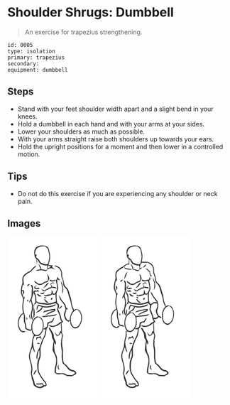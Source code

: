 # Shoulder Shrugs: Dumbbell
> An exercise for trapezius strengthening.

``` 
id: 0005 
type: isolation 
primary: trapezius 
secondary:  
equipment: dumbbell 
``` 

## Steps

 - Stand with your feet shoulder width apart and a slight bend in your knees.
 - Hold a dumbbell in each hand and with your arms at your sides.
 - Lower your shoulders as much as possible.
 - With your arms straight raise both shoulders up towards your ears.
 - Hold the upright positions for a moment and then lower in a controlled motion.

## Tips

 - Do not do this exercise if you are experiencing any shoulder or neck pain.

## Images

<svg width="204" height="275pt" viewBox="0 0 153 275" xmlns="http://www.w3.org/2000/svg">
  <g fill="#FFF">
    <path d="M0 0h153v275H0V0m48.02 18.94c-3.85 3.69-2.74 9.37-2.09 14.07-.06 2.43 2.15 3.83 3.25 5.74.19 3.12.13 6.26.3 9.39.59-3.17.8-6.37.82-9.58 2.57 2.53 3.04 7.05 6.77 8.3 3.02 1.48 6.34 2.32 9.72 2.26.21 1.99.44 3.98.68 5.97-.87.62-1.77 1.21-2.69 1.75-2.69-.68-5.35-1.5-8.13-1.7.46-3.74-2.21-6.6-4.5-9.17 1.47 3.03 2.66 6.18 3.62 9.41-2.49.5-4.99.97-7.48 1.52 2.17 2.17 5.06.08 7.63.13 2.8-.42 5.4.8 8.09 1.25 1.93.2 2.74-1.74 3.69-3.04 2.17-.62 4.26-1.81 6.57-1.79 2.33.6 4.55 1.55 6.8 2.38-2.17-1.44-4.32-2.97-5.95-5.03l2.07-1.83c-2.64-.21-5.27-.48-7.88-.96 2.74-7.35 3.87-15.55 1.41-23.14-.12-4.06-2.34-8.01-6.45-9.14-5.46-.95-12.17-1.28-16.25 3.21m-9.28 38.92c-4.28 1.7-8.14 4.27-11.39 7.54-2.68 3.57-2.39 8.27-1.87 12.47-1.65 5.15-2.79 10.54-2.75 15.98-.08 5.31 5.07 9.62 3.51 15.07-1.54 6.66-1.55 13.68.41 20.26-2.96 1.41-5.27 3.87-6.64 6.83-3.61 7.24-3.71 16.91 1.71 23.31 2.05 2.53 6.72 3.8 8.58.38-2.53.04-5.51.64-7.31-1.66-6.99-8.03-4.44-21.78 4.1-27.72 1.38 4.29.3 8.77.79 13.14 1.39 3.72 2.32 7.6 2.17 11.61 2.29 3.19 6.25 3.76 9.81 4.59l-.2-1.82c.32 0 .97-.02 1.29-.02.25 3.12 1.34 6.46 4.05 8.31-3.38 5.72-3.36 12.51-4.11 18.91-1.26 5.34-4.04 10.32-4.56 15.85-.17 7 3.51 13.34 3.98 20.27.62 4.3-1.49 8.64-.17 12.87.82 2.68.38 5.63 1.75 8.15 1.43 2.66 1.63 5.69 2.32 8.57 3.72 5.1 12.86 7.64 17.44 2.5 1.49-.26 3.34.09 4.33-1.35 1.18-5.22-3.86-8.64-6.43-12.48-2.69-4.6-6.42-8.94-6.79-14.49-.71-6.73-.18-13.81 2.56-20.06 1.52-4.45.44-9.26.68-13.85-.25-5.29 2.64-9.95 3.98-14.9.66-2.74 2.59-4.91 3.67-7.46 1.69-4.1 2.08-8.58 2.43-12.95 2.67-1.98 3.03-5.39 3.27-8.43.93-.85 2.01-1.5 3.04-2.22l2.79.04c2.06-2.37 4.03-5.18 3.98-8.45-1.69 1.98-3.17 4.13-4.51 6.35-2.38.6-4.7 1.36-7.02 2.15-.38 2.31-.58 4.65-.78 6.98-1.96 1.41-4.03 2.64-6.14 3.79.99-6.54.92-14.55-4.55-19.21-2.59-1.56-6.24-2.46-8.81-.36-5.75 4.61-7.43 12.55-6.92 19.58-.45.51-.9 1.01-1.36 1.51-2.21-.97-5.02-.95-6.86-2.62-.68-3.13-.77-6.37-1.79-9.42-1.52-3.95.13-8.24-1.06-12.26-1.15-4.35-2.57-8.69-2.62-13.24-.45-6.44 1.38-12.68 2.68-18.91-.63.84-1.33 1.63-1.99 2.45-1.12-3.34-2.4-6.63-3.24-10.06l1.8-2.16c.27 2.47.56 4.98 1.5 7.31 1.26-2.81 1.28-5.86-.62-8.36-.63.06-1.9.17-2.53.23.76-3.3.92-6.71 1.73-10.01l1.95 2.87c-.19-5.27-2.24-10.75.03-15.84 3.31-3.03 6.68-6.01 10.96-7.58 3.33-3.61 7.04-6.91 10.23-10.65-4.79.98-7.26 5.54-10.5 8.67m40.11-8.12c3.84 1.59 8.56 2.96 10.4 7.09 2.33 3.33 1.35 7.48 1.91 11.24 1.22 3.58 2.97 7.08 2.91 10.96-.22 3.49 2.24 6.18 4.49 8.5 3.68 3.87 3.79 9.5 5.52 14.28 1.32 3.69 2.87 7.36 3.22 11.32.48 4.2 2.22 8.07 3.74 11.96-4.23 4.28-5 10.38-5.85 16.03-1.21 1.79-3.35-.49-4.83-.79-1-3.02-3.54-5.88-2.56-9.22.89-2.91 1.07-6.11 2.38-8.83l.85.53.24.63c.24-.34.74-1.03.99-1.37-.99-.95-2.03-1.83-3.25-2.47-.13-5.2-4.43-8.49-7.32-12.29-1.57-2.91-2.89-5.96-4.84-8.65.54 3.01 1.45 5.97 2.87 8.68 2.29 3.31 5.46 6.1 7.03 9.86.78 3.09 2.31 6.98-.08 9.74-.56 2.38-2.02 4.9-.99 7.36 1.23 3.22 1.88 7.31 5.71 8.4.86.7 1.73 1.39 2.62 2.05l-.64-1.73 2.74-.36c-.36 4.64 1.79 9.89 6.12 12.04 3.14 1.33 6.66-.2 8.71-2.7 5.91-7.29 7.22-18.77 1.36-26.48-2.16-2.76-7.06-4.12-9.72-1.32-1.37-3.73-3.46-7.27-3.82-11.31-.53-3.72-.89-7.5-2.27-11.03-2.16-5.49-2.21-12.2-7.12-16.23-3.28-2.6-3.74-6.87-4.5-10.69-.56-3.41-2.77-6.42-2.49-9.97.31-4.82-1.35-9.91-4.97-13.18-2.64-1.2-5.57-3.66-8.56-2.05M67.12 63.42c.81 3.8 2.53 7.6.76 11.43-1.81.61-3.66 1.1-5.43 1.8-2.17 1.01-3.84 3.17-6.38 3.29-4.35.89-7-3.49-10.52-5.19.19 3.15 3.29 4.57 5.56 6.14 3.71 2.47 8.71.6 11.33-2.6 1.95-.63 4.04-.97 5.8-2.05 1.22-1.66 1.84-3.67 2.75-5.5-.89-2.63-1.67-5.46-3.87-7.32m15.78 9.83c-2.46-.52-4.8.34-7.14.96-1.65-.41-3.14-1.27-4.73-1.87.44 5.14 8.14 3.99 10.4.99 1.17 4.13 2.12 8.37 2.58 12.64.51 4.01-2.29 7.23-3.91 10.62l-3.43-.36c0-.78.02-2.32.02-3.1-.69-1.05-1.36-2.11-2.01-3.18.03 2.56.24 5.29-1.06 7.62-2.85.65-6-.05-8.49 1.88-1.3-.47-2.6-.91-3.91-1.34 1.13 1.03 1.98 3.11 3.79 2.93 3.73-1.06 7.89-1.03 11.03-3.6.98.41 1.96.81 2.94 1.23.52-.46 1.56-1.36 2.08-1.81.11 4.27.76 8.51.85 12.78-5.99 2.6-12.79 4.6-19.31 2.95-4.61-.84-9.57-.06-13.56-3.08-.23-5.49-.48-11.1-3.46-15.91 2.53-1.14 5.41-.38 8.08-.51-.86-.98-1.73-1.95-2.61-2.91-.49.42-1.48 1.28-1.97 1.7-.63-.21-1.91-.64-2.55-.85-.88.48-1.77.95-2.66 1.42-.05.95-.15 2.84-.19 3.79-1.41-2.92-.4-6.18-.59-9.27 0-2.29-.61-5.98-3.71-4.95.93 2.19 2.34 4.42 1.82 6.91-.48 4.05-.11 8.13-.45 12.18-.72 3.86-3.73 6.97-3.84 11.01.67-.83 1.99-2.48 2.66-3.3 2.22 6.07 2.52 12.94.47 19.1-1.51 4.56.02 9.52 2.32 13.54.86-2.57-.6-5.05-.9-7.57-1.07-4.07 1.71-7.8 1.75-11.83.45-5.14-.94-10.15-2.6-14.96 1.4-3.99 2.35-8.12 3.6-12.15.88 2.07 2.01 4.05 2.59 6.24.29 3.08.04 6.18.51 9.25-1.14 2.16-3.37 4.04-3.2 6.66-.08 7.17-.16 14.34-.25 21.51 3.07-5.36 2.63-11.9 1.07-17.66-.93-2.48.38-4.97.98-7.37 2.35 1.11 2.69-.56 2.5-2.62 2.39 1.38 4.72 3.31 7.65 3.2 5.35-.01 10.69 2.18 16.02.78 3.17-.74 6.4-1.32 9.41-2.6 1.12 1.2 2.3 2.34 3.53 3.43.07 2.72-.66 5.35-1.05 8.01.97 2.69 2.32 5.21 3.46 7.83 1.84 3.81.99 8.58 4.2 11.76-4.36 1.68-7.28 5.78-11.81 7.08-3.49 1.37-7.04-.44-10.46-1.13 1.41 1.67 3.3 3.29 5.59 3.36 5.7.23 11.17-2.53 15.22-6.4.25 4.33.47 8.66.79 12.98-3.79.69-2.14 6.75-6.06 7.05-2.52-.7-3.41-3.38-4.76-5.33.75 2.44 1.08 6.02 3.98 6.83 3.21-.03 4.68-3.16 6.37-5.35 3.22 5.24-.22 11 .21 16.6-1.05 5.03.99 9.91 1.15 14.91.17 3.02-.12 6.04-.16 9.06-.06 3.79 1.1 7.45 1.64 11.18 3 2.45 6.01 4.98 8.13 8.28 2.39 3.64 6.7 5.3 10.87 5.78.69.91 1.36 1.84 2.03 2.77-1.79 1.05-3.42 2.41-5.37 3.14-2.66.05-5.3-.45-7.95-.4-2.25-1.25-4.43-3.05-7.14-2.99-3.97-.28-8.1.96-11.9-.68.03-3.77-.1-7.62.9-11.29 1.54-4.79 1.09-9.92.69-14.85-.21-4.03-3.57-7.04-3.8-11.08a40.817 40.817 0 0 1-.38-14.66c.49 1.53 1 3.04 1.55 4.57 2.65-3.12-.02-6.49-1.31-9.46-1.54-2.83-.95-6.19-1.91-9.17-1.59-2.75-3.31-5.42-4.89-8.18-.72-.89-1.28-2.61-2.69-1.8-.44 2.72 2.2 4.94 3.21 7.36 2.5 3.25.72 7.75 2.93 11.09.87 1.66 2.28 3.34 1.6 5.34-.99 4.54-1.03 9.2-1.72 13.78 1.94 4.73 5.18 9.01 5.84 14.19 1.74 8.3-3.31 16.07-2.1 24.4 1.86 1.08 3.74 2.45 6 2.41 2.41-.04 4.78-.82 7.2-.57 2.69.8 5.05 2.37 7.59 3.52 3.2-.47 6.59 1.24 9.58-.45 2.49-1.11 5.94-1.9 6.17-5.22-.9-1.55-2.18-2.88-3.66-3.89-2.06-.62-4.37-.59-6.18-1.9-3.59-2.01-5.2-6.12-8.55-8.42-.89-.69-1.84-1.32-2.64-2.13-2.85-8.12-.89-16.89-2.1-25.24-1.43-6.38-1.29-13.09.21-19.43.63-3.15-1.88-5.89-1.5-9.04.11-4.66-.14-9.32-.84-13.92.97-.6 1.95-1.2 2.91-1.8-.88-1.59-1.81-3.14-2.81-4.66-.66-5.91-3.22-11.4-5.59-16.79.88-2.51 1.97-5.14 1.24-7.85-.91-1.24-2.36-2.1-2.96-3.54-1.21-4.72-1.02-9.64-.94-14.47.02-3.51 2.55-6.39 2.87-9.84-.58-4.86-2.66-9.59-1.58-14.55 1.66.46 3.32.93 5.01 1.29-1.03-1.33-2.29-2.45-3.59-3.5-.17-.66-.52-1.99-.69-2.66-.79 1.82-1.49 3.68-2.17 5.55m7.09 2.18c.45 3.65 2.16 6.98 2.84 10.57.26 3.47-.85 6.94-.22 10.42 3.24-6.9 1.34-14.86-2.62-20.99m-16.41 4.33c-.44-.05-1.32-.14-1.75-.19 1.33 1.72 2.74 3.86 1.78 6.12-1.24.36-2.51.59-3.79.7-.69.68-1.37 1.37-2.05 2.06-.8.18-1.6.37-2.39.56-.79.73-1.61 1.41-2.47 2.05-2-.34-3.62-1.71-5.45-2.5.71 1.14 1.45 2.26 2.23 3.35 1.37.29 2.75.59 4.12.92.59-.8 1.19-1.59 1.78-2.38l3.09-.6c.4-.45 1.2-1.35 1.59-1.8l2.67-.04c.38-.4 1.15-1.2 1.53-1.59 3.06.44 6.12.85 9.16 1.36-1.91-2.7-5.16-3.03-8.2-2.73-.42-1.56-1.07-3.01-1.94-4.36.96-.69 1.92-1.38 2.88-2.08 1.28.42 2.57.81 3.88 1.16-1.08-.84-2.16-1.7-3.36-2.34-1.6-.19-2.35 1.39-3.31 2.33m-10.16 4.12c-1.14.82-1.86 2.02-2.51 3.24 1.63-.94 3.2-1.98 4.74-3.06 1.2-2.13 2.97-3.83 4.33-5.85-3.48-.31-4.85 3.37-6.56 5.67m-29.73-2.54l.06 3.42c1.58-1.6 3.22-3.14 4.69-4.83-1.6.41-3.18.91-4.75 1.41m11.65 6c2.71 1.57 5.71 2.02 8.7.97-.29-.67-.57-1.34-.85-2-2.18.53-5.98 1.95-6.65-1.33l3.24-2.36c-2.75.05-4.88 1.91-4.44 4.72m13.81 8.02l-3.73-.48c1.08 3.58 6.68 3.22 6.98-.63-1.09.36-2.18.72-3.25 1.11m-1.47 5.26a194.18 194.18 0 0 1-7.38-4.3c-.37 3.65 4.43 6.22 7.38 4.3m4.86 1.31c-.74 1.19.95 3.15 2.2 2.47.61-1.15-.93-3.32-2.2-2.47m13 1.41c-1.55.12-3.09 2.93-1.45 3.8 1.24-.28 3.23-3.23 1.45-3.8m-13.56 1.54c.61 3.75 3.48 7.86 7.75 7.3-2.67-2.34-5.22-4.8-7.75-7.3m-26.93 4.8c.63-1.25.3-2.21-.98-2.87-1.89.09-.64 3.85.98 2.87m25.08 7.82c-2.88-.74-5.69-1.73-8.54-2.58-1.18 3-3.5 6.29-1.71 9.52.67-2.55 1.45-5.08 2.46-7.53 1.98.56 3.95 1.14 5.92 1.75-1.58 5.01-7.22 6.27-10.08 10.1 4.73-1.32 10.46-4.18 11.26-9.6 3.81.93 7.79 1.18 11.64.37 4.05-.96 8.93-1.3 11.18-5.34-6.97 2.83-14.59 4.94-22.13 3.31m27.31 5.06c1.95-1.66 4.7-3 5.09-5.82-2.38 1.21-4.93 2.84-5.09 5.82m-24.73 3.3c-1.2.36-1.85 1.54-2.73 2.33 6.62-1.05 13-4.62 19.79-3.83-5.39 2.37-11.6 4.05-15.6 8.64 5.61-2.28 10.93-5.27 16.68-7.23.04-1.21.08-2.42.11-3.62-6.19.56-12.38 1.64-18.25 3.71m-5.21 9.13c1.68 1.04 3.66 1.33 5.59.9 5.81-1.19 11.85-.72 17.6-2.3 1.22-.7 2.18-1.74 3.22-2.66-8.59 2.59-17.65 2.35-26.41 4.06m-20.42-3.63c-.56 3.14-.08 6.28 1.76 8.92.14-3.08-.56-6.1-1.76-8.92m-4.98 5.11c.16 1.6.39 3.21.67 4.8.83-1.75 1.54-3.7-.67-4.8m-20.88 32.79c.52.56.52.56 0 0m76.56 56.18c-.42-1.77-.96-3.51-1.54-5.22.13-.89.37-2.66.49-3.55-3.51 1.85-1.71 6.98 1.05 8.77z"/>
    <path d="M51.08 19.14c3.64-2.84 8.46-2.74 12.82-2.46 1.91 1.9 4.66 3.45 5.08 6.35.52 3.71 1.88 7.3 1.88 11.07-.35 3.97-1.25 7.88-2.18 11.75-3.64 2.31-7.58.15-11.11-1.25-2.52-.88-3.06-3.81-4.5-5.75-1.62-1.42-3.41-2.66-4.94-4.18.48-1.4 1.01-2.79 1.4-4.21-.68.01-2.05.05-2.73.07-.38-4.2.71-8.81 4.28-11.39zM67.97 48.95c1.73.45 3.45.92 5.17 1.4-.47 2-3.2 2.08-4.53 3.24-.51-1.49-.5-3.09-.64-4.64zM109.73 150.34c-5.41-8.91-2.82-23.64 7.98-27.14 9.33 6.17 8.88 20.56 1.65 28.15-2.61 2.84-7.7 2.38-9.63-1.01zM52.12 136.14c2.56.45 4.48 2.91 5.91 5 2.91 5.78 2.37 12.85-.09 18.69-1.65 3.07-4.15 6.41-7.95 6.66-6.06-.29-8.17-7.41-8.08-12.47-.48-7.21 2.66-15.71 10.21-17.88z"/>
    <path d="M60.45 156.71c1.36.03 2.73.03 4.1 0-.68 4.52-1.19 9.22-3.45 13.28-2.71 4.28-4.12 9.17-5.81 13.89-1.13 5.66-5.4 10.16-5.97 15.98-.14 2.47-1.13 5.53.93 7.49.97-5.25.46-10.85 3.56-15.52.32 4.4 1.07 9.09-.83 13.26-3.13 6.5-3.13 14.07-1.9 21.04.78 5.06 3.94 9.2 6.51 13.47 2.32 3.8 6.2 6.68 7.46 11.09-1.26.27-2.54.48-3.82.64-.48-1.19-.96-2.38-1.43-3.57-3.33.14-6.64.54-9.97.54-1.02-.24-1.11.93-1.61 1.45 3.42.24 6.89.56 10.25-.36l1.72 2.04c-1.92 1.24-3.95 2.87-6.39 2.54-3.02-.5-5.61-2.34-7.6-4.6-.23-6.14-3.84-11.44-4.99-17.39.36-3.32 1.27-6.62.84-9.99-.28-7.55-4.58-14.49-3.97-22.1.84-4.49 2.4-8.84 4.28-13 1.34 2.91 1.45 6.75 4.29 8.72-2.08-8.27-5.73-17.16-1.58-25.43.8-3.84 5.2-1.04 7.64-2.44 4.14-2.22 6.7-6.55 7.74-11.03m-7.48 13.18c-1.33.03-2.67.07-4.01.11-.23 1.83-.61 3.74.07 5.53.22-.82.65-2.47.87-3.29 1.81-.46 3.62-.91 5.42-1.4.84 1.08 1.72 2.14 2.65 3.16-.63-2.09-1.41-4.12-2.19-6.16-.94.68-1.88 1.36-2.81 2.05m-2.79 9.56c.33.6 1 1.8 1.33 2.41 1.25-.41 2.5-.84 3.74-1.28-1.65-.56-3.34-.95-5.07-1.13m-6.33 54.6c2.74-2.27 4.22-5.56 5.95-8.58-3.89.72-5.08 5.26-5.95 8.58z"/>
  </g>
  <g fill="#333">
    <path d="M48.02 18.94c4.08-4.49 10.79-4.16 16.25-3.21 4.11 1.13 6.33 5.08 6.45 9.14 2.46 7.59 1.33 15.79-1.41 23.14 2.61.48 5.24.75 7.88.96l-2.07 1.83c1.63 2.06 3.78 3.59 5.95 5.03-2.25-.83-4.47-1.78-6.8-2.38-2.31-.02-4.4 1.17-6.57 1.79-.95 1.3-1.76 3.24-3.69 3.04-2.69-.45-5.29-1.67-8.09-1.25-2.57-.05-5.46 2.04-7.63-.13 2.49-.55 4.99-1.02 7.48-1.52-.96-3.23-2.15-6.38-3.62-9.41 2.29 2.57 4.96 5.43 4.5 9.17 2.78.2 5.44 1.02 8.13 1.7.92-.54 1.82-1.13 2.69-1.75-.24-1.99-.47-3.98-.68-5.97-3.38.06-6.7-.78-9.72-2.26-3.73-1.25-4.2-5.77-6.77-8.3-.02 3.21-.23 6.41-.82 9.58-.17-3.13-.11-6.27-.3-9.39-1.1-1.91-3.31-3.31-3.25-5.74-.65-4.7-1.76-10.38 2.09-14.07m3.06.2c-3.57 2.58-4.66 7.19-4.28 11.39.68-.02 2.05-.06 2.73-.07-.39 1.42-.92 2.81-1.4 4.21 1.53 1.52 3.32 2.76 4.94 4.18 1.44 1.94 1.98 4.87 4.5 5.75 3.53 1.4 7.47 3.56 11.11 1.25.93-3.87 1.83-7.78 2.18-11.75 0-3.77-1.36-7.36-1.88-11.07-.42-2.9-3.17-4.45-5.08-6.35-4.36-.28-9.18-.38-12.82 2.46m16.89 29.81c.14 1.55.13 3.15.64 4.64 1.33-1.16 4.06-1.24 4.53-3.24-1.72-.48-3.44-.95-5.17-1.4z"/>
    <path d="M38.74 57.86c3.24-3.13 5.71-7.69 10.5-8.67-3.19 3.74-6.9 7.04-10.23 10.65-4.28 1.57-7.65 4.55-10.96 7.58-2.27 5.09-.22 10.57-.03 15.84l-1.95-2.87c-.81 3.3-.97 6.71-1.73 10.01.63-.06 1.9-.17 2.53-.23 1.9 2.5 1.88 5.55.62 8.36-.94-2.33-1.23-4.84-1.5-7.31l-1.8 2.16c.84 3.43 2.12 6.72 3.24 10.06.66-.82 1.36-1.61 1.99-2.45-1.3 6.23-3.13 12.47-2.68 18.91.05 4.55 1.47 8.89 2.62 13.24 1.19 4.02-.46 8.31 1.06 12.26 1.02 3.05 1.11 6.29 1.79 9.42 1.84 1.67 4.65 1.65 6.86 2.62.46-.5.91-1 1.36-1.51-.51-7.03 1.17-14.97 6.92-19.58 2.57-2.1 6.22-1.2 8.81.36 5.47 4.66 5.54 12.67 4.55 19.21 2.11-1.15 4.18-2.38 6.14-3.79.2-2.33.4-4.67.78-6.98 2.32-.79 4.64-1.55 7.02-2.15 1.34-2.22 2.82-4.37 4.51-6.35.05 3.27-1.92 6.08-3.98 8.45l-2.79-.04c-1.03.72-2.11 1.37-3.04 2.22-.24 3.04-.6 6.45-3.27 8.43-.35 4.37-.74 8.85-2.43 12.95-1.08 2.55-3.01 4.72-3.67 7.46-1.34 4.95-4.23 9.61-3.98 14.9-.24 4.59.84 9.4-.68 13.85-2.74 6.25-3.27 13.33-2.56 20.06.37 5.55 4.1 9.89 6.79 14.49 2.57 3.84 7.61 7.26 6.43 12.48-.99 1.44-2.84 1.09-4.33 1.35-4.58 5.14-13.72 2.6-17.44-2.5-.69-2.88-.89-5.91-2.32-8.57-1.37-2.52-.93-5.47-1.75-8.15-1.32-4.23.79-8.57.17-12.87-.47-6.93-4.15-13.27-3.98-20.27.52-5.53 3.3-10.51 4.56-15.85.75-6.4.73-13.19 4.11-18.91-2.71-1.85-3.8-5.19-4.05-8.31-.32 0-.97.02-1.29.02l.2 1.82c-3.56-.83-7.52-1.4-9.81-4.59.15-4.01-.78-7.89-2.17-11.61-.49-4.37.59-8.85-.79-13.14-8.54 5.94-11.09 19.69-4.1 27.72 1.8 2.3 4.78 1.7 7.31 1.66-1.86 3.42-6.53 2.15-8.58-.38-5.42-6.4-5.32-16.07-1.71-23.31 1.37-2.96 3.68-5.42 6.64-6.83-1.96-6.58-1.95-13.6-.41-20.26 1.56-5.45-3.59-9.76-3.51-15.07-.04-5.44 1.1-10.83 2.75-15.98-.52-4.2-.81-8.9 1.87-12.47 3.25-3.27 7.11-5.84 11.39-7.54m13.38 78.28c-7.55 2.17-10.69 10.67-10.21 17.88-.09 5.06 2.02 12.18 8.08 12.47 3.8-.25 6.3-3.59 7.95-6.66 2.46-5.84 3-12.91.09-18.69-1.43-2.09-3.35-4.55-5.91-5m8.33 20.57c-1.04 4.48-3.6 8.81-7.74 11.03-2.44 1.4-6.84-1.4-7.64 2.44-4.15 8.27-.5 17.16 1.58 25.43-2.84-1.97-2.95-5.81-4.29-8.72-1.88 4.16-3.44 8.51-4.28 13-.61 7.61 3.69 14.55 3.97 22.1.43 3.37-.48 6.67-.84 9.99 1.15 5.95 4.76 11.25 4.99 17.39 1.99 2.26 4.58 4.1 7.6 4.6 2.44.33 4.47-1.3 6.39-2.54l-1.72-2.04c-3.36.92-6.83.6-10.25.36.5-.52.59-1.69 1.61-1.45 3.33 0 6.64-.4 9.97-.54.47 1.19.95 2.38 1.43 3.57 1.28-.16 2.56-.37 3.82-.64-1.26-4.41-5.14-7.29-7.46-11.09-2.57-4.27-5.73-8.41-6.51-13.47-1.23-6.97-1.23-14.54 1.9-21.04 1.9-4.17 1.15-8.86.83-13.26-3.1 4.67-2.59 10.27-3.56 15.52-2.06-1.96-1.07-5.02-.93-7.49.57-5.82 4.84-10.32 5.97-15.98 1.69-4.72 3.1-9.61 5.81-13.89 2.26-4.06 2.77-8.76 3.45-13.28a93.4 93.4 0 0 1-4.1 0zM78.85 49.74c2.99-1.61 5.92.85 8.56 2.05 3.62 3.27 5.28 8.36 4.97 13.18-.28 3.55 1.93 6.56 2.49 9.97.76 3.82 1.22 8.09 4.5 10.69 4.91 4.03 4.96 10.74 7.12 16.23 1.38 3.53 1.74 7.31 2.27 11.03.36 4.04 2.45 7.58 3.82 11.31 2.66-2.8 7.56-1.44 9.72 1.32 5.86 7.71 4.55 19.19-1.36 26.48-2.05 2.5-5.57 4.03-8.71 2.7-4.33-2.15-6.48-7.4-6.12-12.04l-2.74.36.64 1.73c-.89-.66-1.76-1.35-2.62-2.05-3.83-1.09-4.48-5.18-5.71-8.4-1.03-2.46.43-4.98.99-7.36 2.39-2.76.86-6.65.08-9.74-1.57-3.76-4.74-6.55-7.03-9.86-1.42-2.71-2.33-5.67-2.87-8.68 1.95 2.69 3.27 5.74 4.84 8.65 2.89 3.8 7.19 7.09 7.32 12.29 1.22.64 2.26 1.52 3.25 2.47-.25.34-.75 1.03-.99 1.37l-.24-.63-.85-.53c-1.31 2.72-1.49 5.92-2.38 8.83-.98 3.34 1.56 6.2 2.56 9.22 1.48.3 3.62 2.58 4.83.79.85-5.65 1.62-11.75 5.85-16.03-1.52-3.89-3.26-7.76-3.74-11.96-.35-3.96-1.9-7.63-3.22-11.32-1.73-4.78-1.84-10.41-5.52-14.28-2.25-2.32-4.71-5.01-4.49-8.5.06-3.88-1.69-7.38-2.91-10.96-.56-3.76.42-7.91-1.91-11.24-1.84-4.13-6.56-5.5-10.4-7.09m30.88 100.6c1.93 3.39 7.02 3.85 9.63 1.01 7.23-7.59 7.68-21.98-1.65-28.15-10.8 3.5-13.39 18.23-7.98 27.14z"/>
    <path d="M67.12 63.42c2.2 1.86 2.98 4.69 3.87 7.32-.91 1.83-1.53 3.84-2.75 5.5-1.76 1.08-3.85 1.42-5.8 2.05-2.62 3.2-7.62 5.07-11.33 2.6-2.27-1.57-5.37-2.99-5.56-6.14 3.52 1.7 6.17 6.08 10.52 5.19 2.54-.12 4.21-2.28 6.38-3.29 1.77-.7 3.62-1.19 5.43-1.8 1.77-3.83.05-7.63-.76-11.43z"/>
    <path d="M82.9 73.25c.68-1.87 1.38-3.73 2.17-5.55.17.67.52 2 .69 2.66 1.3 1.05 2.56 2.17 3.59 3.5-1.69-.36-3.35-.83-5.01-1.29-1.08 4.96 1 9.69 1.58 14.55-.32 3.45-2.85 6.33-2.87 9.84-.08 4.83-.27 9.75.94 14.47.6 1.44 2.05 2.3 2.96 3.54.73 2.71-.36 5.34-1.24 7.85 2.37 5.39 4.93 10.88 5.59 16.79 1 1.52 1.93 3.07 2.81 4.66-.96.6-1.94 1.2-2.91 1.8.7 4.6.95 9.26.84 13.92-.38 3.15 2.13 5.89 1.5 9.04-1.5 6.34-1.64 13.05-.21 19.43 1.21 8.35-.75 17.12 2.1 25.24.8.81 1.75 1.44 2.64 2.13 3.35 2.3 4.96 6.41 8.55 8.42 1.81 1.31 4.12 1.28 6.18 1.9 1.48 1.01 2.76 2.34 3.66 3.89-.23 3.32-3.68 4.11-6.17 5.22-2.99 1.69-6.38-.02-9.58.45-2.54-1.15-4.9-2.72-7.59-3.52-2.42-.25-4.79.53-7.2.57-2.26.04-4.14-1.33-6-2.41-1.21-8.33 3.84-16.1 2.1-24.4-.66-5.18-3.9-9.46-5.84-14.19.69-4.58.73-9.24 1.72-13.78.68-2-.73-3.68-1.6-5.34-2.21-3.34-.43-7.84-2.93-11.09-1.01-2.42-3.65-4.64-3.21-7.36 1.41-.81 1.97.91 2.69 1.8 1.58 2.76 3.3 5.43 4.89 8.18.96 2.98.37 6.34 1.91 9.17 1.29 2.97 3.96 6.34 1.31 9.46-.55-1.53-1.06-3.04-1.55-4.57-.76 4.88-.63 9.83.38 14.66.23 4.04 3.59 7.05 3.8 11.08.4 4.93.85 10.06-.69 14.85-1 3.67-.87 7.52-.9 11.29 3.8 1.64 7.93.4 11.9.68 2.71-.06 4.89 1.74 7.14 2.99 2.65-.05 5.29.45 7.95.4 1.95-.73 3.58-2.09 5.37-3.14-.67-.93-1.34-1.86-2.03-2.77-4.17-.48-8.48-2.14-10.87-5.78-2.12-3.3-5.13-5.83-8.13-8.28-.54-3.73-1.7-7.39-1.64-11.18.04-3.02.33-6.04.16-9.06-.16-5-2.2-9.88-1.15-14.91-.43-5.6 3.01-11.36-.21-16.6-1.69 2.19-3.16 5.32-6.37 5.35-2.9-.81-3.23-4.39-3.98-6.83 1.35 1.95 2.24 4.63 4.76 5.33 3.92-.3 2.27-6.36 6.06-7.05-.32-4.32-.54-8.65-.79-12.98-4.05 3.87-9.52 6.63-15.22 6.4-2.29-.07-4.18-1.69-5.59-3.36 3.42.69 6.97 2.5 10.46 1.13 4.53-1.3 7.45-5.4 11.81-7.08-3.21-3.18-2.36-7.95-4.2-11.76-1.14-2.62-2.49-5.14-3.46-7.83.39-2.66 1.12-5.29 1.05-8.01a51.944 51.944 0 0 1-3.53-3.43c-3.01 1.28-6.24 1.86-9.41 2.6-5.33 1.4-10.67-.79-16.02-.78-2.93.11-5.26-1.82-7.65-3.2.19 2.06-.15 3.73-2.5 2.62-.6 2.4-1.91 4.89-.98 7.37 1.56 5.76 2 12.3-1.07 17.66.09-7.17.17-14.34.25-21.51-.17-2.62 2.06-4.5 3.2-6.66-.47-3.07-.22-6.17-.51-9.25-.58-2.19-1.71-4.17-2.59-6.24-1.25 4.03-2.2 8.16-3.6 12.15 1.66 4.81 3.05 9.82 2.6 14.96-.04 4.03-2.82 7.76-1.75 11.83.3 2.52 1.76 5 .9 7.57-2.3-4.02-3.83-8.98-2.32-13.54 2.05-6.16 1.75-13.03-.47-19.1-.67.82-1.99 2.47-2.66 3.3.11-4.04 3.12-7.15 3.84-11.01.34-4.05-.03-8.13.45-12.18.52-2.49-.89-4.72-1.82-6.91 3.1-1.03 3.71 2.66 3.71 4.95.19 3.09-.82 6.35.59 9.27.04-.95.14-2.84.19-3.79.89-.47 1.78-.94 2.66-1.42.64.21 1.92.64 2.55.85.49-.42 1.48-1.28 1.97-1.7.88.96 1.75 1.93 2.61 2.91-2.67.13-5.55-.63-8.08.51 2.98 4.81 3.23 10.42 3.46 15.91 3.99 3.02 8.95 2.24 13.56 3.08 6.52 1.65 13.32-.35 19.31-2.95-.09-4.27-.74-8.51-.85-12.78-.52.45-1.56 1.35-2.08 1.81-.98-.42-1.96-.82-2.94-1.23-3.14 2.57-7.3 2.54-11.03 3.6-1.81.18-2.66-1.9-3.79-2.93 1.31.43 2.61.87 3.91 1.34 2.49-1.93 5.64-1.23 8.49-1.88 1.3-2.33 1.09-5.06 1.06-7.62.65 1.07 1.32 2.13 2.01 3.18 0 .78-.02 2.32-.02 3.1l3.43.36c1.62-3.39 4.42-6.61 3.91-10.62-.46-4.27-1.41-8.51-2.58-12.64-2.26 3-9.96 4.15-10.4-.99 1.59.6 3.08 1.46 4.73 1.87 2.34-.62 4.68-1.48 7.14-.96z"/>
    <path d="M89.99 75.43c3.96 6.13 5.86 14.09 2.62 20.99-.63-3.48.48-6.95.22-10.42-.68-3.59-2.39-6.92-2.84-10.57zM73.58 79.76c.96-.94 1.71-2.52 3.31-2.33 1.2.64 2.28 1.5 3.36 2.34-1.31-.35-2.6-.74-3.88-1.16-.96.7-1.92 1.39-2.88 2.08.87 1.35 1.52 2.8 1.94 4.36 3.04-.3 6.29.03 8.2 2.73-3.04-.51-6.1-.92-9.16-1.36-.38.39-1.15 1.19-1.53 1.59l-2.67.04c-.39.45-1.19 1.35-1.59 1.8l-3.09.6c-.59.79-1.19 1.58-1.78 2.38-1.37-.33-2.75-.63-4.12-.92-.78-1.09-1.52-2.21-2.23-3.35 1.83.79 3.45 2.16 5.45 2.5.86-.64 1.68-1.32 2.47-2.05.79-.19 1.59-.38 2.39-.56.68-.69 1.36-1.38 2.05-2.06 1.28-.11 2.55-.34 3.79-.7.96-2.26-.45-4.4-1.78-6.12.43.05 1.31.14 1.75.19z"/>
    <path d="M63.42 83.88c1.71-2.3 3.08-5.98 6.56-5.67-1.36 2.02-3.13 3.72-4.33 5.85-1.54 1.08-3.11 2.12-4.74 3.06.65-1.22 1.37-2.42 2.51-3.24zM33.69 81.34c1.57-.5 3.15-1 4.75-1.41-1.47 1.69-3.11 3.23-4.69 4.83l-.06-3.42zM45.34 87.34c-.44-2.81 1.69-4.67 4.44-4.72l-3.24 2.36c.67 3.28 4.47 1.86 6.65 1.33.28.66.56 1.33.85 2-2.99 1.05-5.99.6-8.7-.97zM59.15 95.36c1.07-.39 2.16-.75 3.25-1.11-.3 3.85-5.9 4.21-6.98.63l3.73.48zM57.68 100.62c-2.95 1.92-7.75-.65-7.38-4.3 2.43 1.49 4.89 2.92 7.38 4.3zM62.54 101.93c1.27-.85 2.81 1.32 2.2 2.47-1.25.68-2.94-1.28-2.2-2.47zM75.54 103.34c1.78.57-.21 3.52-1.45 3.8-1.64-.87-.1-3.68 1.45-3.8zM61.98 104.88c2.53 2.5 5.08 4.96 7.75 7.3-4.27.56-7.14-3.55-7.75-7.3zM35.05 109.68c-1.62.98-2.87-2.78-.98-2.87 1.28.66 1.61 1.62.98 2.87zM60.13 117.5c7.54 1.63 15.16-.48 22.13-3.31-2.25 4.04-7.13 4.38-11.18 5.34-3.85.81-7.83.56-11.64-.37-.8 5.42-6.53 8.28-11.26 9.6 2.86-3.83 8.5-5.09 10.08-10.1-1.97-.61-3.94-1.19-5.92-1.75-1.01 2.45-1.79 4.98-2.46 7.53-1.79-3.23.53-6.52 1.71-9.52 2.85.85 5.66 1.84 8.54 2.58zM87.44 122.56c.16-2.98 2.71-4.61 5.09-5.82-.39 2.82-3.14 4.16-5.09 5.82zM62.71 125.86c5.87-2.07 12.06-3.15 18.25-3.71-.03 1.2-.07 2.41-.11 3.62-5.75 1.96-11.07 4.95-16.68 7.23 4-4.59 10.21-6.27 15.6-8.64-6.79-.79-13.17 2.78-19.79 3.83.88-.79 1.53-1.97 2.73-2.33zM57.5 134.99c8.76-1.71 17.82-1.47 26.41-4.06-1.04.92-2 1.96-3.22 2.66-5.75 1.58-11.79 1.11-17.6 2.3-1.93.43-3.91.14-5.59-.9zM37.08 131.36c1.2 2.82 1.9 5.84 1.76 8.92-1.84-2.64-2.32-5.78-1.76-8.92zM32.1 136.47c2.21 1.1 1.5 3.05.67 4.8-.28-1.59-.51-3.2-.67-4.8zM52.97 169.89c.93-.69 1.87-1.37 2.81-2.05.78 2.04 1.56 4.07 2.19 6.16-.93-1.02-1.81-2.08-2.65-3.16-1.8.49-3.61.94-5.42 1.4-.22.82-.65 2.47-.87 3.29-.68-1.79-.3-3.7-.07-5.53 1.34-.04 2.68-.08 4.01-.11zM11.22 169.26c.52.56.52.56 0 0zM50.18 179.45c1.73.18 3.42.57 5.07 1.13-1.24.44-2.49.87-3.74 1.28-.33-.61-1-1.81-1.33-2.41zM87.78 225.44c-2.76-1.79-4.56-6.92-1.05-8.77-.12.89-.36 2.66-.49 3.55.58 1.71 1.12 3.45 1.54 5.22zM43.85 234.05c.87-3.32 2.06-7.86 5.95-8.58-1.73 3.02-3.21 6.31-5.95 8.58z"/>
  </g>
</svg>

<svg width="204" height="275pt" viewBox="0 0 153 275" xmlns="http://www.w3.org/2000/svg">
  <g fill="#FFF">
    <path d="M0 0h153v275H0V0m47.95 19.01c-3.8 3.72-2.64 9.36-2.01 14.05-.1 2.45 2.18 3.81 3.34 5.69.16 2.23-.17 4.46-.45 6.68-3.56.78-6.87 2.39-9.24 5.22-4 1.21-7.16 4.02-10.39 6.54-3.54 3.58-2.7 8.97-2.49 13.5-1.56 4.64-2.41 9.48-2.98 14.33-.57 5.99 5.52 10.83 3.73 16.88-1.52 6.6-1.44 13.58.49 20.1-7.26 2.97-9.41 11.68-9.15 18.81.2 5.09 1.82 11.5 7.23 13.34 2.51 1.12 4.93-.52 7.14-1.53l-1-1.76c-1.37.7-2.75 1.4-4.14 2.1-2.84-1.03-5.68-2.67-6.46-5.82-3.14-8.21-1.17-19.27 6.88-23.93 1.46 5.19-.51 10.71 1.39 15.79 1.64 4-.1 9.29 4.16 11.92 2.51.54 5.02 1.13 7.59 1.39-1.28-3.02-4.92-2.79-7.58-3.6-1.1-2.53-1.06-5.34-1.83-7.95-.65-2.51-1.79-4.98-1.43-7.63 1-7.25-3.02-13.93-2.8-21.13-.34-5.73 1.25-11.27 2.29-16.84-.47.15-1.4.44-1.87.58-.79-3.62-2.76-7-2.79-10.77.32-4 1-7.96 1.66-11.92.48.76 1.44 2.26 1.92 3.01.34-4.32-1.55-8.53-.92-12.83.72-4.62 5.27-6.94 8.82-9.24 4.17-1.79 6.46-6.51 11.31-6.96.33.15.99.45 1.31.6.25-3.01.48-6.02.58-9.03 2.71 2.41 3 7.03 6.77 8.25 3.04 1.47 6.35 2.37 9.75 2.24.21 2 .44 3.99.69 5.98-.85.63-1.73 1.22-2.62 1.78-2.76-.7-5.47-1.57-8.34-1.66.82-3.81-2.19-6.71-4.45-9.31 1.6 3.09 2.85 6.35 3.62 9.75 2.71.62 5.18 1.96 7.86 2.68 1.97.31 3.12-1.41 4.1-2.82 1.83-.81 3.4-2.04 4.63-3.62-.89.4-2.67 1.21-3.55 1.62-2.08-3.3.51-6.88 2.57-9.45 3.25.15 6.52.21 9.78.1 2.47 1.75 5.72 2.7 7.2 5.56 2.14 2.63 2.2 6.12 2.15 9.34-.24 3.27 1.77 6.07 2.53 9.15.89 2.51.37 5.24 1.12 7.76.9 2.83 3.78 4.25 5.21 6.74 1.33 2.26 2.24 4.75 2.78 7.31 1.09 5.63 4.1 10.73 4.71 16.49.39 4.23 1.91 8.22 4.1 11.83-5.89 6.62-7.43 16.68-4.04 24.83 1.51 3.49 5.06 6.94 9.18 5.83 3.74-1.7 6.69-4.97 7.97-8.89 2.29-6.61 2.35-14.52-1.7-20.48-1.48-2.46-4.57-2.65-7.04-3.46-1.24.59-2.48 1.19-3.71 1.8-.15-3.29-2.28-5.97-2.91-9.14-.89-4.04-.74-8.28-2.28-12.18-1.72-4.69-2.34-9.77-4.72-14.21-1.7-3.15-5.78-4.79-6.32-8.59-.42-3.41-1.06-6.81-2.4-9.99-1.87-4.26-.14-9.24-2.35-13.41-1.71-3.99-5.64-6.6-9.69-7.7-3.33-.03-6.66.04-9.98-.11 1.35-5.5 1.92-11.25.03-16.71-.24-4.35-2.03-9.02-6.71-10.21-5.48-.92-12.19-1.23-16.25 3.31M72.79 52.4c3.02-.43 5.47-2.67 5.56-5.84-1.91 1.9-3.77 3.84-5.56 5.84m-31.58-.64c.25 2.14 2.38 3.03 4.21 3.53 3.15.67 6.45 1.03 9.61.2-4.6-1.44-9.67-.83-13.82-3.73m36.26 1.84c1.88 2.45 4.52 4.13 6.59 6.4.07 2.37.71 4.63 1.39 6.88.9.27 1.81.53 2.71.8-.34-.75-1.02-2.24-1.36-2.99l-.73 1.18c-.24-1.89-.54-3.78-1.42-5.49l1.26-.05c-2.26-2.81-4.76-5.86-8.44-6.73M41.18 72.2c3.07-3.6 4.01-8.58 5.9-12.86-3.81 3.03-4.88 8.32-5.9 12.86m25.8-8.46c1.19 3.63 2.61 7.38.9 11.1-2.67.95-5.62 1.39-7.81 3.32-1.92 1.86-4.65 1.83-7.14 1.86-2.4-1.79-4.76-3.66-7.32-5.22.1 3.14 3.27 4.51 5.49 6.09 3.71 2.47 8.74.61 11.35-2.62 1.94-.61 4.03-.95 5.8-2.01 1.21-1.65 1.81-3.64 2.71-5.47-.65-1.94-1.33-3.88-1.98-5.83-.5-.3-1.5-.91-2-1.22m17.84 4.17c-1.01 1.6-.77 4.87-2.85 5.27-2.6-.57-5.14 1.7-7.59.53-.91-.36-4.37-2.15-3.14.32 2.79 3.8 7.18.11 10.59 1.13 1.06 4.23 2.4 8.55 2.15 12.96-.48 3.11-2.55 5.65-3.85 8.45-.81-.08-2.42-.25-3.23-.33 0-2.36-.99-4.44-2.13-6.43-.08 2.62.17 5.42-1.19 7.8-2.86.6-6.02-.11-8.49 1.88-.91-.35-2.74-1.06-3.65-1.41.94 1.52 2.33 3.73 4.47 2.79 3.41-1.12 7.29-.91 10.12-3.45.99.42 1.97.83 2.96 1.25l2.06-1.82c.1 4.28.81 8.51.85 12.79-4.32 2.13-9.09 3.08-13.82 3.66-4.07-.18-8.01-1.5-12.11-1.34-2.59.25-4.68-1.46-6.92-2.44-.36-3.23-.23-6.52-.89-9.7-.84-2.65-2.01-5.19-3.09-7.75-.12 2.1-.4 4.3.67 6.22 2 3.74.79 8.08 1.57 12.09-1.04 1.77-2.1 3.53-3.13 5.31.32-4.59 0-9.23-1.61-13.56-1.47-3.94 1.82-7.61 1.66-11.6.23-.34.69-1.01.92-1.34-2.75-4.61 1.41-11-2.94-14.96-3.01.51.28 3.3.29 4.94.02 3.94-.73 7.89-.27 11.86.62 5.18-4.28 8.84-4.06 13.97.84-1.2 1.64-2.43 2.45-3.64 3.36 7.24 1.97 15.34.03 22.73-.87.56-1.76 1.09-2.65 1.6-.18 2.47.4 4.85 1.78 6.9-.02-2.45-.28-4.88-.62-7.3.67.25 2.01.73 2.68.98l-1.2-.12c.56 2.74 1.43 5.42 2.85 7.85 1.54-2.35-.61-4.66-.75-7.07-.94-3.8.89-7.43 2.04-10.95.4-.66 1.2-1.96 1.6-2.62.46.23 1.4.69 1.86.92 0-.84-.01-2.52-.01-3.36 2.47 1.34 4.84 3.33 7.82 3.24 4.66.01 9.21 1.59 13.87 1.17 3.9-.79 7.89-1.43 11.58-3 1.09 1.18 2.24 2.31 3.46 3.37.24 2.78-.63 5.45-.98 8.17 1.79 4.69 4.71 9.05 5.08 14.19.09 2.08 1.46 3.7 2.61 5.32-4.41 1.6-7.29 5.79-11.84 7.06-3.46 1.38-6.98-.38-10.35-1.15 1.02 1.68 2.76 2.8 4.63 3.32 5.97.59 11.84-2.26 16.06-6.34.26 4.49.48 8.98.83 13.46-.5.01-1.49.01-1.99.01-.65 2.07-1.11 4.28-2.43 6.06-1.82 1.29-3.4-.59-4.77-1.6-.44-1.1-.91-2.18-1.44-3.24.31 2.52.9 6.04 3.74 6.83 3.2.07 4.67-3.08 6.24-5.31.75 1.77 1.9 3.52 1.66 5.55-1 6.23-2.18 12.68-1.12 18.98 2.28 9.03-.78 18.66 2.82 27.45 1.27 1.38 2.85 2.42 4.2 3.71 2.62 2.36 3.99 5.94 7.13 7.76 2.16 1.42 4.72 1.93 7.23 2.29.71.93 1.39 1.87 2.08 2.83-1.81 1.06-3.46 2.43-5.44 3.16-2.62-.01-5.22-.47-7.85-.42-2.26-1.24-4.44-3.06-7.16-3.01-3.96-.34-8.17 1.12-11.9-.76.04-3.64-.13-7.35.84-10.9 1.6-4.89 1.16-10.13.75-15.18-.2-4.01-3.57-6.98-3.79-11-.99-4.86-1.23-9.85-.27-14.74.4 1.47.81 2.95 1.24 4.41 3.62-3.79-1.42-7.84-2.02-11.79-.31-3.66-.67-7.4-3.21-10.27-1.8-2.06-2.42-6.52-5.52-6.5.01 4.33 4.71 7.37 4.85 11.82.09 1.42.21 2.84.37 4.26.47 2.78 3.55 4.83 2.67 7.85-1.02 4.53-1.02 9.18-1.74 13.75 1.92 4.75 5.2 9.02 5.85 14.22 1.75 8.3-3.34 16.08-2.09 24.41 2.76 2.12 6.23 2.99 9.62 2.01 4.17-1.21 7.62 1.86 11.21 3.37 3.2-.57 6.59 1.25 9.58-.5 2.09-1.09 5.17-1.48 5.82-4.16.91-1.46-.94-2.56-1.69-3.57-1.91-2.49-5.51-1.38-7.82-3.24-3.61-2-5.19-6.14-8.55-8.42-.92-.72-1.9-1.35-2.71-2.19-3.1-9.13-.33-19-2.64-28.27-.65-2.48-.51-5.06-.07-7.56-.98-3.37.73-6.57 1.02-9.89-.13-2.73-1.97-5.11-1.67-7.9.13-4.67-.12-9.33-.81-13.95.97-.61 1.93-1.22 2.9-1.84a53.25 53.25 0 0 0-3.15-4.96c2.72 1.12 5.36-.15 7.4-1.92.41-.36 1.23-1.07 1.64-1.42 1.65.83 2.8 2.89 4.59.6-1.5-1.2-3.24-2.03-4.98-2.81-.84-2.23-2.16-4.31-2.59-6.68-.08-3.48 2.05-6.56 1.99-10.04-.07-2.61-.49-5.25-1.47-7.67-2.17-4.08-6.12-6.94-7.91-11.26-.98-1.96-2.26-3.76-3.68-5.43 1.15 7.41 6.93 12.43 10.64 18.53-1.99-.11-4.3-1.25-6.07.16-1.5.83-2.68 2.28-4.38 2.7-.9-.74-2.02-1.46-2.21-2.71-1.12-4.73-.98-9.62-.89-14.43.03-3.5 2.68-6.4 2.56-9.92-.32-4.39-1.63-8.64-1.85-13.05.48-.43 1.43-1.3 1.91-1.74-.29-1.43-.57-2.86-.85-4.29m4.72.94c.36 3.9 2.14 7.46 2.89 11.26.04 3.35-.82 6.66-.61 10.03 3.85-6.85 1.38-14.96-2.28-21.29m-54.26 5.07c-.06.87-.2 2.61-.26 3.49 1.58-1.54 3.19-3.06 4.65-4.72-1.48.36-2.94.79-4.39 1.23m36.81 6.05c1.27 1.57 2.46 3.64 1.5 5.69-1.16.4-2.36.65-3.59.77-1.39 1.19-2.92 2.21-4.68 2.78-1.06.57-1.87 2.1-3.25 1.72-1.58-.67-3.02-1.61-4.55-2.37.69 1.15 1.43 2.29 2.19 3.4 1.3.24 2.6.51 3.89.79 1.28-1.63 2.99-2.71 5.05-3.03.42-.41 1.25-1.25 1.67-1.67l2.61-.04c.39-.4 1.18-1.2 1.58-1.6 3.03.44 6.07.84 9.08 1.41-1.83-2.83-5.19-3.05-8.24-2.73a9.05 9.05 0 0 0-1.92-4.36c.98-.71 1.96-1.43 2.93-2.15 1.25.45 2.51.88 3.77 1.27-1.05-.86-2.02-1.9-3.29-2.43-1.83.24-2.95 2.12-4.75 2.55m-8.64 3.98c-1.36.59-1.89 1.92-2.4 3.17 1.59-.95 3.12-2.02 4.63-3.1 1.05-2.16 3.08-3.64 4.2-5.75-3.44-.44-4.79 3.42-6.43 5.68m-36.48-1.34c.37 2.81.81 5.62 1.48 8.38 1.72-2.86 1.75-6.59-1.48-8.38m18.45 4.76c2.69 1.61 5.71 1.95 8.69.91-.32-.66-.63-1.32-.94-1.98-1.98.63-4.05.77-6.11.58l-.2-2.65c.58-.04 1.74-.12 2.32-.17l-.2-1.64c-2.3.8-4.08 2.33-3.56 4.95m-.12 3.75c1.6 3.23 5.67 1.52 8.48 1.97-.73-.83-1.5-1.61-2.33-2.35-2.02.56-4.06.85-6.15.38m13.8 4.26l-3.54-.56c.73 3.69 6.67 3.28 6.78-.56-1.09.36-2.16.73-3.24 1.12m-1.5 5.12c-2.46-1.27-4.87-2.64-7.18-4.17-.7 3.57 4.47 6.39 7.18 4.17m4.95 1.4c-.76 1.2.92 3.14 2.19 2.54.62-1.15-.9-3.33-2.19-2.54m13.07 1.44c-1.59.12-3.14 2.88-1.56 3.85 1.21-.31 3.26-3.22 1.56-3.85m-13.51 3.59c1.89 2.5 3.81 5.98 7.58 5.17-2.48-2.21-5.2-4.21-6.9-7.16l-.68 1.99M65 118c-4.68.16-8.99-1.85-13.4-3.09-1.16 3-3.58 6.33-1.68 9.53.63-2.5 1.15-5.09 2.5-7.33 1.99.22 3.88.95 5.79 1.49-1.6 4.51-6.02 6.81-9.9 9.05l1.79.52c-1.4 1.13-2.79 2.27-4.17 3.43-.13-3.2.86-6.8-1.26-9.58.12 3.31-1.05 7.12.92 10.1-3.8 5.75-4.7 13.03-3.4 19.71.76 2.72 1.72 5.72 4.17 7.37-.78.13-1.57.26-2.35.41-.24 3.79.32 7.73-1.02 11.38-1.62 4.79-1.44 9.9-2.24 14.83-1.45 5.02-3.88 9.81-4.42 15.05-.19 6.61 3.15 12.61 3.83 19.1.64 3.76-.26 7.53-.55 11.28.2 2.26 1.15 4.4 1.19 6.69.03 3.54 2.69 6.39 2.82 9.94-.14 3.91 3.73 6.03 6.81 7.41 3.63.87 8.8 1.54 11.16-2.08 1.53-.24 3.44.2 4.4-1.35 1.14-5.22-3.88-8.63-6.46-12.46-2.66-4.6-6.4-8.91-6.76-14.44-.71-6.72-.21-13.8 2.53-20.05 1.54-4.46.46-9.3.7-13.92-.27-5.34 2.73-10.01 4.02-15.03.65-2.67 2.58-4.77 3.62-7.28 1.71-4.12 2.08-8.62 2.45-13.01 1.08-1.09 1.97-2.33 2.86-3.56.11-1.62.08-3.24.3-4.85.99-.83 2.11-1.48 3.18-2.19.68.01 2.06.03 2.75.03 1.95-2.36 4.19-5.1 3.91-8.37-1.66 1.97-3.13 4.09-4.46 6.29-2.35.58-4.66 1.33-6.96 2.1-.42 2.29-.63 4.62-.81 6.95-2.07 1.43-4.25 3.98-6.88 2.22.84-1.98 1.67-3.95 2.58-5.89.46-.11 1.38-.31 1.85-.41l-2.32-.04c.99-3.94-.24-8.26.07-11.94 6.09-1.38 12.44-.75 18.49-2.39 1.25-.69 2.2-1.78 3.24-2.72-7.1 2.19-14.56 2.45-21.9 3.27-1.98-.26-2.38-2.55-3.66-3.76-1.97-2.74-5.74-2.2-8.64-2.68 4.24-1.27 9.34-3.53 9.74-8.62 6.4 1.94 13.11.45 19.28-1.56 1.65-.49 2.42-2.19 3.47-3.4-5.46 2.19-11.2 4.23-17.18 3.85m2.37 6.44c-2.67.73-5.73 1.19-7.31 3.75 5.1-1.19 10.13-2.69 15.23-3.9 1.49-.42 3.04-.16 4.51.24-5.46 2.06-11.61 3.91-15.55 8.44 5.07-1.96 9.74-4.87 14.98-6.45 2.31-.11 1.67-2.86 2.06-4.35-4.7.31-9.37 1.08-13.92 2.27m-33.99 5.24c.15 1.46.33 2.91.55 4.35.83-1.61 1.8-3.5-.55-4.35m51.81 87.95c-.92 2.9 0 6.07 2.6 7.74-.43-1.77-1-3.5-1.6-5.21l.72-3.15c-.43.15-1.29.47-1.72.62z"/>
    <path d="M51.03 19.18c3.65-2.87 8.49-2.8 12.87-2.48 1.91 1.88 4.69 3.43 5.08 6.34.49 3.7 1.89 7.28 1.88 11.04-.34 3.98-1.29 7.89-2.21 11.77-3.62 2.35-7.58.11-11.1-1.26-2.55-.87-3.06-3.86-4.48-5.82-1.52-1.33-3.41-2.23-4.68-3.83.24-1.62.74-3.19.93-4.82-.62.15-1.86.46-2.48.61-.45-4.24.6-8.92 4.19-11.55zM87.21 115.94c1.56-1.14 2.98-2.53 4.78-3.31 1.75.09 3.52.25 5.25.63.22 2.98.24 6.09-1.39 8.73-2.48 4.15-.11 8.86 2.19 12.48-.6 2.94-4.47 2.95-6.86 2.93-1.49-4.95-3.19-9.89-5.48-14.52.81-2.24 1.51-4.53 1.51-6.94zM110.44 121.51c1.61-2.15 4.2-3.13 6.45-4.42 3.32 1.74 5.92 4.71 6.74 8.42 1.23 5.85.68 12.43-2.71 17.5-1.83 2.33-4.62 4.67-7.8 3.88-3.52-.84-5.28-4.53-6.02-7.76-.99-5.97-.5-12.69 3.34-17.62zM45.42 135.58c1.46-3.58 5.19-5.08 8.2-7.07 3.17 1.96 6.12 4.6 6.88 8.44 1.59 7.22.62 16.14-5.49 21.07-2.61 2.31-7.06 1.69-8.86-1.32-4.39-6.09-3.76-14.58-.73-21.12z"/>
    <path d="M60.33 154.54c-.1.93-.31 2.78-.41 3.71l.3-1.51 4.34-.08c-.69 4.51-1.17 9.23-3.44 13.29-3.76 5.96-5.15 13-7.78 19.46-3.11 5.2-5.16 11.36-4.04 17.46.28-.11.85-.33 1.13-.45.76-4.96.43-10.21 3.4-14.59.2 3.45.73 6.96.08 10.4-.76 3.35-2.84 6.31-3.13 9.8-.85 6.92-.71 14.39 2.62 20.69 2.39 3.88 4.51 8 7.65 11.35 1.54 2.06 3.39 4.06 4 6.63-1.28.27-2.56.47-3.85.61-.46-1.19-.93-2.37-1.4-3.55-3.57.21-7.14.51-10.72.57-.22.29-.67.86-.89 1.15 3.37.94 6.87.8 10.23-.13.44.52 1.32 1.55 1.76 2.06-4.15 4.29-10.74 2.3-13.99-2.05-.1-5.38-3.1-10.05-4.39-15.16-1.3-2.66.17-5.47.28-8.2.62-7.56-2.6-14.62-3.97-21.9-.62-6.01 1.96-11.78 4.3-17.18 1.34 2.85 1.32 6.82 4.26 8.61-1.41-5.45-3.22-10.84-3.68-16.48.04-3.57 1.75-6.83 2.37-10.3.26-3.08-.18-6.18-.1-9.26l2.38 3.34c-.36-.68-1.08-2.06-1.44-2.74 2.16.57 4.47 1.79 6.76 1.01 3.37-.91 5.26-4.07 7.37-6.56M53 169.87c-1.34.04-2.67.09-4 .14-.18 1.79-.96 3.76.2 5.39.16-.79.47-2.36.63-3.15 1.85-.47 3.71-.93 5.55-1.43.76 1.12 1.61 2.16 2.58 3.11-.61-2.06-1.39-4.06-2.15-6.07-.94.66-1.88 1.33-2.81 2.01m-2.84 9.5c.4.77.83 1.53 1.3 2.26 1.37.07 2.54-.71 3.72-1.29-1.66-.4-3.33-.74-5.02-.97m-6.29 54.62c2.76-2.2 4.15-5.5 5.92-8.44-3.87.56-5.09 5.18-5.92 8.44z"/>
  </g>
  <g fill="#333">
    <path d="M47.95 19.01c4.06-4.54 10.77-4.23 16.25-3.31 4.68 1.19 6.47 5.86 6.71 10.21 1.89 5.46 1.32 11.21-.03 16.71 3.32.15 6.65.08 9.98.11 4.05 1.1 7.98 3.71 9.69 7.7 2.21 4.17.48 9.15 2.35 13.41 1.34 3.18 1.98 6.58 2.4 9.99.54 3.8 4.62 5.44 6.32 8.59 2.38 4.44 3 9.52 4.72 14.21 1.54 3.9 1.39 8.14 2.28 12.18.63 3.17 2.76 5.85 2.91 9.14 1.23-.61 2.47-1.21 3.71-1.8 2.47.81 5.56 1 7.04 3.46 4.05 5.96 3.99 13.87 1.7 20.48-1.28 3.92-4.23 7.19-7.97 8.89-4.12 1.11-7.67-2.34-9.18-5.83-3.39-8.15-1.85-18.21 4.04-24.83-2.19-3.61-3.71-7.6-4.1-11.83-.61-5.76-3.62-10.86-4.71-16.49-.54-2.56-1.45-5.05-2.78-7.31-1.43-2.49-4.31-3.91-5.21-6.74-.75-2.52-.23-5.25-1.12-7.76-.76-3.08-2.77-5.88-2.53-9.15.05-3.22-.01-6.71-2.15-9.34-1.48-2.86-4.73-3.81-7.2-5.56-3.26.11-6.53.05-9.78-.1-2.06 2.57-4.65 6.15-2.57 9.45.88-.41 2.66-1.22 3.55-1.62-1.23 1.58-2.8 2.81-4.63 3.62-.98 1.41-2.13 3.13-4.1 2.82-2.68-.72-5.15-2.06-7.86-2.68-.77-3.4-2.02-6.66-3.62-9.75 2.26 2.6 5.27 5.5 4.45 9.31 2.87.09 5.58.96 8.34 1.66.89-.56 1.77-1.15 2.62-1.78-.25-1.99-.48-3.98-.69-5.98-3.4.13-6.71-.77-9.75-2.24-3.77-1.22-4.06-5.84-6.77-8.25-.1 3.01-.33 6.02-.58 9.03-.32-.15-.98-.45-1.31-.6-4.85.45-7.14 5.17-11.31 6.96-3.55 2.3-8.1 4.62-8.82 9.24-.63 4.3 1.26 8.51.92 12.83-.48-.75-1.44-2.25-1.92-3.01-.66 3.96-1.34 7.92-1.66 11.92.03 3.77 2 7.15 2.79 10.77.47-.14 1.4-.43 1.87-.58-1.04 5.57-2.63 11.11-2.29 16.84-.22 7.2 3.8 13.88 2.8 21.13-.36 2.65.78 5.12 1.43 7.63.77 2.61.73 5.42 1.83 7.95 2.66.81 6.3.58 7.58 3.6-2.57-.26-5.08-.85-7.59-1.39-4.26-2.63-2.52-7.92-4.16-11.92-1.9-5.08.07-10.6-1.39-15.79-8.05 4.66-10.02 15.72-6.88 23.93.78 3.15 3.62 4.79 6.46 5.82 1.39-.7 2.77-1.4 4.14-2.1l1 1.76c-2.21 1.01-4.63 2.65-7.14 1.53-5.41-1.84-7.03-8.25-7.23-13.34-.26-7.13 1.89-15.84 9.15-18.81-1.93-6.52-2.01-13.5-.49-20.1 1.79-6.05-4.3-10.89-3.73-16.88.57-4.85 1.42-9.69 2.98-14.33-.21-4.53-1.05-9.92 2.49-13.5 3.23-2.52 6.39-5.33 10.39-6.54 2.37-2.83 5.68-4.44 9.24-5.22.28-2.22.61-4.45.45-6.68-1.16-1.88-3.44-3.24-3.34-5.69-.63-4.69-1.79-10.33 2.01-14.05m3.08.17c-3.59 2.63-4.64 7.31-4.19 11.55.62-.15 1.86-.46 2.48-.61-.19 1.63-.69 3.2-.93 4.82 1.27 1.6 3.16 2.5 4.68 3.83 1.42 1.96 1.93 4.95 4.48 5.82 3.52 1.37 7.48 3.61 11.1 1.26.92-3.88 1.87-7.79 2.21-11.77.01-3.76-1.39-7.34-1.88-11.04-.39-2.91-3.17-4.46-5.08-6.34-4.38-.32-9.22-.39-12.87 2.48m59.41 102.33c-3.84 4.93-4.33 11.65-3.34 17.62.74 3.23 2.5 6.92 6.02 7.76 3.18.79 5.97-1.55 7.8-3.88 3.39-5.07 3.94-11.65 2.71-17.5-.82-3.71-3.42-6.68-6.74-8.42-2.25 1.29-4.84 2.27-6.45 4.42z"/>
    <path d="M72.79 52.4c1.79-2 3.65-3.94 5.56-5.84-.09 3.17-2.54 5.41-5.56 5.84zM41.21 51.76c4.15 2.9 9.22 2.29 13.82 3.73-3.16.83-6.46.47-9.61-.2-1.83-.5-3.96-1.39-4.21-3.53zM77.47 53.6c3.68.87 6.18 3.92 8.44 6.73l-1.26.05c.88 1.71 1.18 3.6 1.42 5.49l.73-1.18c.34.75 1.02 2.24 1.36 2.99-.9-.27-1.81-.53-2.71-.8-.68-2.25-1.32-4.51-1.39-6.88-2.07-2.27-4.71-3.95-6.59-6.4zM41.18 72.2c1.02-4.54 2.09-9.83 5.9-12.86-1.89 4.28-2.83 9.26-5.9 12.86zM66.98 63.74c.5.31 1.5.92 2 1.22.65 1.95 1.33 3.89 1.98 5.83-.9 1.83-1.5 3.82-2.71 5.47-1.77 1.06-3.86 1.4-5.8 2.01-2.61 3.23-7.64 5.09-11.35 2.62-2.22-1.58-5.39-2.95-5.49-6.09 2.56 1.56 4.92 3.43 7.32 5.22 2.49-.03 5.22 0 7.14-1.86 2.19-1.93 5.14-2.37 7.81-3.32 1.71-3.72.29-7.47-.9-11.1z"/>
    <path d="M84.82 67.91c.28 1.43.56 2.86.85 4.29-.48.44-1.43 1.31-1.91 1.74.22 4.41 1.53 8.66 1.85 13.05.12 3.52-2.53 6.42-2.56 9.92-.09 4.81-.23 9.7.89 14.43.19 1.25 1.31 1.97 2.21 2.71 1.7-.42 2.88-1.87 4.38-2.7 1.77-1.41 4.08-.27 6.07-.16-3.71-6.1-9.49-11.12-10.64-18.53 1.42 1.67 2.7 3.47 3.68 5.43 1.79 4.32 5.74 7.18 7.91 11.26.98 2.42 1.4 5.06 1.47 7.67.06 3.48-2.07 6.56-1.99 10.04.43 2.37 1.75 4.45 2.59 6.68 1.74.78 3.48 1.61 4.98 2.81-1.79 2.29-2.94.23-4.59-.6-.41.35-1.23 1.06-1.64 1.42-2.04 1.77-4.68 3.04-7.4 1.92a53.25 53.25 0 0 1 3.15 4.96c-.97.62-1.93 1.23-2.9 1.84.69 4.62.94 9.28.81 13.95-.3 2.79 1.54 5.17 1.67 7.9-.29 3.32-2 6.52-1.02 9.89-.44 2.5-.58 5.08.07 7.56 2.31 9.27-.46 19.14 2.64 28.27.81.84 1.79 1.47 2.71 2.19 3.36 2.28 4.94 6.42 8.55 8.42 2.31 1.86 5.91.75 7.82 3.24.75 1.01 2.6 2.11 1.69 3.57-.65 2.68-3.73 3.07-5.82 4.16-2.99 1.75-6.38-.07-9.58.5-3.59-1.51-7.04-4.58-11.21-3.37-3.39.98-6.86.11-9.62-2.01-1.25-8.33 3.84-16.11 2.09-24.41-.65-5.2-3.93-9.47-5.85-14.22.72-4.57.72-9.22 1.74-13.75.88-3.02-2.2-5.07-2.67-7.85a87.41 87.41 0 0 1-.37-4.26c-.14-4.45-4.84-7.49-4.85-11.82 3.1-.02 3.72 4.44 5.52 6.5 2.54 2.87 2.9 6.61 3.21 10.27.6 3.95 5.64 8 2.02 11.79-.43-1.46-.84-2.94-1.24-4.41-.96 4.89-.72 9.88.27 14.74.22 4.02 3.59 6.99 3.79 11 .41 5.05.85 10.29-.75 15.18-.97 3.55-.8 7.26-.84 10.9 3.73 1.88 7.94.42 11.9.76 2.72-.05 4.9 1.77 7.16 3.01 2.63-.05 5.23.41 7.85.42 1.98-.73 3.63-2.1 5.44-3.16-.69-.96-1.37-1.9-2.08-2.83-2.51-.36-5.07-.87-7.23-2.29-3.14-1.82-4.51-5.4-7.13-7.76-1.35-1.29-2.93-2.33-4.2-3.71-3.6-8.79-.54-18.42-2.82-27.45-1.06-6.3.12-12.75 1.12-18.98.24-2.03-.91-3.78-1.66-5.55-1.57 2.23-3.04 5.38-6.24 5.31-2.84-.79-3.43-4.31-3.74-6.83.53 1.06 1 2.14 1.44 3.24 1.37 1.01 2.95 2.89 4.77 1.6 1.32-1.78 1.78-3.99 2.43-6.06.5 0 1.49 0 1.99-.01-.35-4.48-.57-8.97-.83-13.46-4.22 4.08-10.09 6.93-16.06 6.34-1.87-.52-3.61-1.64-4.63-3.32 3.37.77 6.89 2.53 10.35 1.15 4.55-1.27 7.43-5.46 11.84-7.06-1.15-1.62-2.52-3.24-2.61-5.32-.37-5.14-3.29-9.5-5.08-14.19.35-2.72 1.22-5.39.98-8.17a44.049 44.049 0 0 1-3.46-3.37c-3.69 1.57-7.68 2.21-11.58 3-4.66.42-9.21-1.16-13.87-1.17-2.98.09-5.35-1.9-7.82-3.24 0 .84.01 2.52.01 3.36-.46-.23-1.4-.69-1.86-.92-.4.66-1.2 1.96-1.6 2.62-1.15 3.52-2.98 7.15-2.04 10.95.14 2.41 2.29 4.72.75 7.07-1.42-2.43-2.29-5.11-2.85-7.85l1.2.12c-.67-.25-2.01-.73-2.68-.98.34 2.42.6 4.85.62 7.3-1.38-2.05-1.96-4.43-1.78-6.9.89-.51 1.78-1.04 2.65-1.6 1.94-7.39 3.33-15.49-.03-22.73-.81 1.21-1.61 2.44-2.45 3.64-.22-5.13 4.68-8.79 4.06-13.97-.46-3.97.29-7.92.27-11.86-.01-1.64-3.3-4.43-.29-4.94 4.35 3.96.19 10.35 2.94 14.96-.23.33-.69 1-.92 1.34.16 3.99-3.13 7.66-1.66 11.6 1.61 4.33 1.93 8.97 1.61 13.56 1.03-1.78 2.09-3.54 3.13-5.31-.78-4.01.43-8.35-1.57-12.09-1.07-1.92-.79-4.12-.67-6.22 1.08 2.56 2.25 5.1 3.09 7.75.66 3.18.53 6.47.89 9.7 2.24.98 4.33 2.69 6.92 2.44 4.1-.16 8.04 1.16 12.11 1.34 4.73-.58 9.5-1.53 13.82-3.66-.04-4.28-.75-8.51-.85-12.79l-2.06 1.82c-.99-.42-1.97-.83-2.96-1.25-2.83 2.54-6.71 2.33-10.12 3.45-2.14.94-3.53-1.27-4.47-2.79.91.35 2.74 1.06 3.65 1.41 2.47-1.99 5.63-1.28 8.49-1.88 1.36-2.38 1.11-5.18 1.19-7.8 1.14 1.99 2.13 4.07 2.13 6.43.81.08 2.42.25 3.23.33 1.3-2.8 3.37-5.34 3.85-8.45.25-4.41-1.09-8.73-2.15-12.96-3.41-1.02-7.8 2.67-10.59-1.13-1.23-2.47 2.23-.68 3.14-.32 2.45 1.17 4.99-1.1 7.59-.53 2.08-.4 1.84-3.67 2.85-5.27m2.39 48.03c0 2.41-.7 4.7-1.51 6.94 2.29 4.63 3.99 9.57 5.48 14.52 2.39.02 6.26.01 6.86-2.93-2.3-3.62-4.67-8.33-2.19-12.48 1.63-2.64 1.61-5.75 1.39-8.73-1.73-.38-3.5-.54-5.25-.63-1.8.78-3.22 2.17-4.78 3.31zM89.54 68.85c3.66 6.33 6.13 14.44 2.28 21.29-.21-3.37.65-6.68.61-10.03-.75-3.8-2.53-7.36-2.89-11.26zM35.28 73.92c1.45-.44 2.91-.87 4.39-1.23-1.46 1.66-3.07 3.18-4.65 4.72.06-.88.2-2.62.26-3.49z"/>
    <path d="M72.09 79.97c1.8-.43 2.92-2.31 4.75-2.55 1.27.53 2.24 1.57 3.29 2.43-1.26-.39-2.52-.82-3.77-1.27-.97.72-1.95 1.44-2.93 2.15a9.05 9.05 0 0 1 1.92 4.36c3.05-.32 6.41-.1 8.24 2.73-3.01-.57-6.05-.97-9.08-1.41-.4.4-1.19 1.2-1.58 1.6l-2.61.04c-.42.42-1.25 1.26-1.67 1.67-2.06.32-3.77 1.4-5.05 3.03-1.29-.28-2.59-.55-3.89-.79-.76-1.11-1.5-2.25-2.19-3.4 1.53.76 2.97 1.7 4.55 2.37 1.38.38 2.19-1.15 3.25-1.72 1.76-.57 3.29-1.59 4.68-2.78 1.23-.12 2.43-.37 3.59-.77.96-2.05-.23-4.12-1.5-5.69z"/>
    <path d="M63.45 83.95c1.64-2.26 2.99-6.12 6.43-5.68-1.12 2.11-3.15 3.59-4.2 5.75-1.51 1.08-3.04 2.15-4.63 3.1.51-1.25 1.04-2.58 2.4-3.17zM26.97 82.61c3.23 1.79 3.2 5.52 1.48 8.38-.67-2.76-1.11-5.57-1.48-8.38zM45.42 87.37c-.52-2.62 1.26-4.15 3.56-4.95l.2 1.64c-.58.05-1.74.13-2.32.17l.2 2.65c2.06.19 4.13.05 6.11-.58.31.66.62 1.32.94 1.98-2.98 1.04-6 .7-8.69-.91zM45.3 91.12c2.09.47 4.13.18 6.15-.38.83.74 1.6 1.52 2.33 2.35-2.81-.45-6.88 1.26-8.48-1.97zM59.1 95.38c1.08-.39 2.15-.76 3.24-1.12-.11 3.84-6.05 4.25-6.78.56l3.54.56zM57.6 100.5c-2.71 2.22-7.88-.6-7.18-4.17 2.31 1.53 4.72 2.9 7.18 4.17zM62.55 101.9c1.29-.79 2.81 1.39 2.19 2.54-1.27.6-2.95-1.34-2.19-2.54zM75.62 103.34c1.7.63-.35 3.54-1.56 3.85-1.58-.97-.03-3.73 1.56-3.85zM62.11 106.93l.68-1.99c1.7 2.95 4.42 4.95 6.9 7.16-3.77.81-5.69-2.67-7.58-5.17zM65 118c5.98.38 11.72-1.66 17.18-3.85-1.05 1.21-1.82 2.91-3.47 3.4-6.17 2.01-12.88 3.5-19.28 1.56-.4 5.09-5.5 7.35-9.74 8.62 2.9.48 6.67-.06 8.64 2.68 1.28 1.21 1.68 3.5 3.66 3.76 7.34-.82 14.8-1.08 21.9-3.27-1.04.94-1.99 2.03-3.24 2.72-6.05 1.64-12.4 1.01-18.49 2.39-.31 3.68.92 8-.07 11.94l2.32.04c-.47.1-1.39.3-1.85.41-.91 1.94-1.74 3.91-2.58 5.89 2.63 1.76 4.81-.79 6.88-2.22.18-2.33.39-4.66.81-6.95 2.3-.77 4.61-1.52 6.96-2.1 1.33-2.2 2.8-4.32 4.46-6.29.28 3.27-1.96 6.01-3.91 8.37-.69 0-2.07-.02-2.75-.03-1.07.71-2.19 1.36-3.18 2.19-.22 1.61-.19 3.23-.3 4.85-.89 1.23-1.78 2.47-2.86 3.56-.37 4.39-.74 8.89-2.45 13.01-1.04 2.51-2.97 4.61-3.62 7.28-1.29 5.02-4.29 9.69-4.02 15.03-.24 4.62.84 9.46-.7 13.92-2.74 6.25-3.24 13.33-2.53 20.05.36 5.53 4.1 9.84 6.76 14.44 2.58 3.83 7.6 7.24 6.46 12.46-.96 1.55-2.87 1.11-4.4 1.35-2.36 3.62-7.53 2.95-11.16 2.08-3.08-1.38-6.95-3.5-6.81-7.41-.13-3.55-2.79-6.4-2.82-9.94-.04-2.29-.99-4.43-1.19-6.69.29-3.75 1.19-7.52.55-11.28-.68-6.49-4.02-12.49-3.83-19.1.54-5.24 2.97-10.03 4.42-15.05.8-4.93.62-10.04 2.24-14.83 1.34-3.65.78-7.59 1.02-11.38.78-.15 1.57-.28 2.35-.41-2.45-1.65-3.41-4.65-4.17-7.37-1.3-6.68-.4-13.96 3.4-19.71-1.97-2.98-.8-6.79-.92-10.1 2.12 2.78 1.13 6.38 1.26 9.58 1.38-1.16 2.77-2.3 4.17-3.43l-1.79-.52c3.88-2.24 8.3-4.54 9.9-9.05-1.91-.54-3.8-1.27-5.79-1.49-1.35 2.24-1.87 4.83-2.5 7.33-1.9-3.2.52-6.53 1.68-9.53 4.41 1.24 8.72 3.25 13.4 3.09m-19.58 17.58c-3.03 6.54-3.66 15.03.73 21.12 1.8 3.01 6.25 3.63 8.86 1.32 6.11-4.93 7.08-13.85 5.49-21.07-.76-3.84-3.71-6.48-6.88-8.44-3.01 1.99-6.74 3.49-8.2 7.07m14.91 18.96c-2.11 2.49-4 5.65-7.37 6.56-2.29.78-4.6-.44-6.76-1.01.36.68 1.08 2.06 1.44 2.74l-2.38-3.34c-.08 3.08.36 6.18.1 9.26-.62 3.47-2.33 6.73-2.37 10.3.46 5.64 2.27 11.03 3.68 16.48-2.94-1.79-2.92-5.76-4.26-8.61-2.34 5.4-4.92 11.17-4.3 17.18 1.37 7.28 4.59 14.34 3.97 21.9-.11 2.73-1.58 5.54-.28 8.2 1.29 5.11 4.29 9.78 4.39 15.16 3.25 4.35 9.84 6.34 13.99 2.05-.44-.51-1.32-1.54-1.76-2.06-3.36.93-6.86 1.07-10.23.13.22-.29.67-.86.89-1.15 3.58-.06 7.15-.36 10.72-.57.47 1.18.94 2.36 1.4 3.55 1.29-.14 2.57-.34 3.85-.61-.61-2.57-2.46-4.57-4-6.63-3.14-3.35-5.26-7.47-7.65-11.35-3.33-6.3-3.47-13.77-2.62-20.69.29-3.49 2.37-6.45 3.13-9.8.65-3.44.12-6.95-.08-10.4-2.97 4.38-2.64 9.63-3.4 14.59-.28.12-.85.34-1.13.45-1.12-6.1.93-12.26 4.04-17.46 2.63-6.46 4.02-13.5 7.78-19.46 2.27-4.06 2.75-8.78 3.44-13.29l-4.34.08-.3 1.51c.1-.93.31-2.78.41-3.71z"/>
    <path d="M67.37 124.44c4.55-1.19 9.22-1.96 13.92-2.27-.39 1.49.25 4.24-2.06 4.35-5.24 1.58-9.91 4.49-14.98 6.45 3.94-4.53 10.09-6.38 15.55-8.44-1.47-.4-3.02-.66-4.51-.24-5.1 1.21-10.13 2.71-15.23 3.9 1.58-2.56 4.64-3.02 7.31-3.75zM33.38 129.68c2.35.85 1.38 2.74.55 4.35-.22-1.44-.4-2.89-.55-4.35zM53 169.87c.93-.68 1.87-1.35 2.81-2.01.76 2.01 1.54 4.01 2.15 6.07-.97-.95-1.82-1.99-2.58-3.11-1.84.5-3.7.96-5.55 1.43-.16.79-.47 2.36-.63 3.15-1.16-1.63-.38-3.6-.2-5.39 1.33-.05 2.66-.1 4-.14zM50.16 179.37c1.69.23 3.36.57 5.02.97-1.18.58-2.35 1.36-3.72 1.29-.47-.73-.9-1.49-1.3-2.26zM85.19 217.63c.43-.15 1.29-.47 1.72-.62l-.72 3.15c.6 1.71 1.17 3.44 1.6 5.21-2.6-1.67-3.52-4.84-2.6-7.74zM43.87 233.99c.83-3.26 2.05-7.88 5.92-8.44-1.77 2.94-3.16 6.24-5.92 8.44z"/>
  </g>
</svg>
